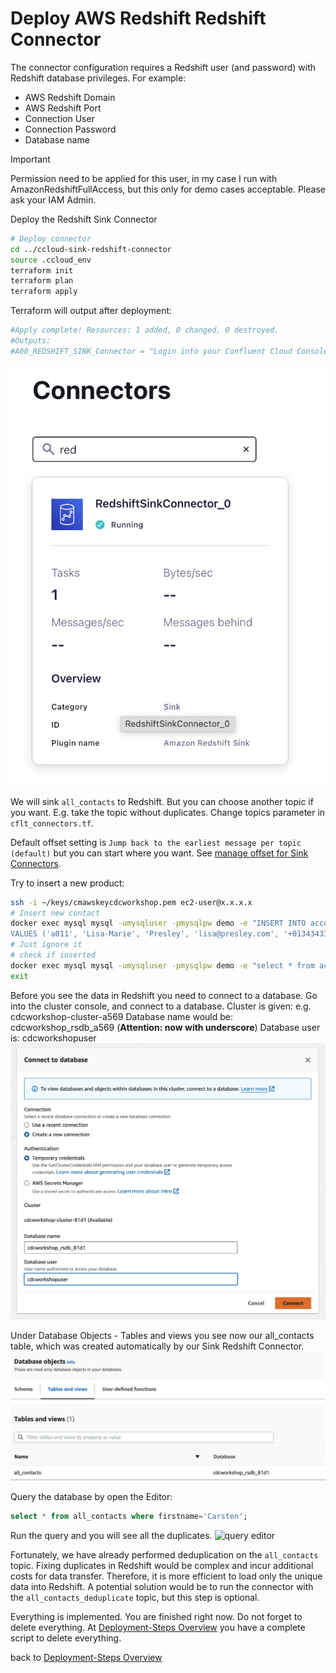 # Deploy AWS Redshift Redshift Connector

The connector configuration requires a Redshift user (and password) with Redshift database privileges. For example:

* AWS Redshift Domain
* AWS Redshift Port
* Connection User
* Connection Password
* Database name

> [!IMPORTANT]
> Permission need to be applied for this user, in my case I run with AmazonRedshiftFullAccess, but this only for demo cases acceptable. Please ask your IAM Admin.

Deploy the Redshift Sink Connector

```bash
# Deploy connector
cd ../ccloud-sink-redshift-connector
source .ccloud_env
terraform init
terraform plan
terraform apply
```

Terraform will output after deployment:

```bash
#Apply complete! Resources: 1 added, 0 changed, 0 destroyed.
#Outputs:
#A00_REDSHIFT_SINK_Connector = "Login into your Confluent Cloud Console and check in your cluster if Redshift Sink Connector is running"
```

![Redshift Sink connector is running](img/redshiftconnector.png)

We will sink `all_contacts` to Redshift. But you can choose another topic if you want. E.g. take the topic without duplicates. Change topics parameter in `cflt_connectors.tf`.

Default offset setting is `Jump back to the earliest message per topic (default)` but you can start where you want. See [manage offset for Sink Connectors](https://docs.confluent.io/cloud/current/connectors/offsets.html?ajs_aid=5ed44563-a71c-44cb-86d1-9ea6632b3d06&ajs_uid=55951#custom-offsets-sink-proc).

Try to insert a new product:
```bash
ssh -i ~/keys/cmawskeycdcworkshop.pem ec2-user@x.x.x.x
# Insert new contact
docker exec mysql mysql -umysqluser -pmysqlpw demo -e "INSERT INTO accounts (account_id, first_name, last_name, email, phone, address, country)
VALUES ('a011', 'Lisa-Marie', 'Presley', 'lisa@presley.com', '+01343433', 'New York', 'USA');"
# Just ignore it
# check if inserted
docker exec mysql mysql -umysqluser -pmysqlpw demo -e "select * from accounts;"
exit
```

Before you see the data in Redshift you need to connect to a database. Go into the cluster console, and connect to a database.
Cluster is given: e.g.  cdcworkshop-cluster-a569
Database name would be: cdcworkshop_rsdb_a569 (**Attention: now with underscore**)
Database user is:       cdcworkshopuser
![connect to database](img/connect2redshift.png)

Under Database Objects - Tables and views you see now our all_contacts table, which was created automatically by our Sink Redshift Connector.
![table all_contacts](img/all_contacts_redshift.png)

Query the database by open the Editor:

```sql
select * from all_contacts where firstname='Carsten';
````

Run the query and you will see all the duplicates.
![query editor](img/open_query_editor.png)

Fortunately, we have already performed deduplication on the `all_contacts` topic. Fixing duplicates in Redshift would be complex and incur additional costs for data transfer. Therefore, it is more efficient to load only the unique data into Redshift. A potential solution would be to run the connector with the `all_contacts_deduplicate` topic, but this step is optional.

Everything is implemented. You are finished right now. Do not forget to delete everything. At [Deployment-Steps Overview](../README.md#Destroy-Deployment-Cloud-Services-for-Hands-on) you have a complete script to delete everything.

back to [Deployment-Steps Overview](../README.md)
